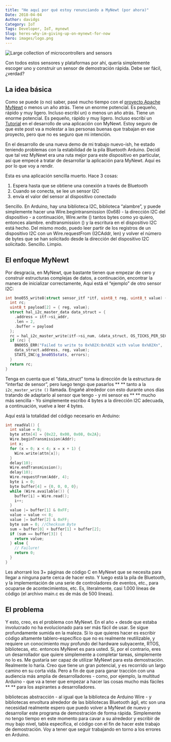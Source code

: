 ```yaml
---
title: "He aquí por qué estoy renunciando a MyNewt (por ahora)"
Date: 2018-04-04
Author: davidgs
Category: IoT
Tags: Developer, IoT, mynewt
Slug: heres-why-im-giving-up-on-mynewt-for-now
hero: images/logo.png
---
```


![Large collection of microcontrollers and sensors](/posts/category/iot/iot-software/images/IMG_3724-300x293.jpg)

Con todos estos sensores y plataformas por ahí, quería simplemente escoger uno y construir un sensor de demostración rápida. Debe ser fácil, ¿verdad?

## La idea básica

Como se puede (o no) saber, pasé mucho tiempo con el [proyecto Apache MyNewt](https://mynewt.apache.org/) o menos un año atrás. Tiene un enorme potencial. Es pequeño, rápido y muy ligero. Incluso escribí un) o menos un año atrás. Tiene un enorme potencial. Es pequeño, rápido y muy ligero. Incluso escribí un [Tutorial](/posts/category/iot/iot-software/building-an-app-with-apache-mynewt/) en el desarrollo de una aplicación con MyNewt. Estoy seguro de que este post va a molestar a las personas buenas que trabajan en ese proyecto, pero que no es seguro que mi intención.

En el desarrollo de una nueva demo de mi trabajo nuevo-ish, he estado teniendo problemas con la estabilidad de la pila Bluetooth Arduino. Decidí que tal vez MyNewt era una ruta mejor para este dispositivo en particular, así que empecé a tratar de desarrollar la aplicación para MyNewt. Aquí es por lo que voy a rendir.

Esta es una aplicación sencilla muerto. Hace 3 cosas:

1. Espera hasta que se obtiene una conexión a través de Bluetooth
2. Cuando se conecta, se lee un sensor I2C
3. envía el valor del sensor al dispositivo conectado

Sencillo. En Arduino, hay una biblioteca I2C, biblioteca “alambre”, y puede simplemente hacer una Wire.begintransmission (0x68) - la dirección I2C del dispositivo - a continuación, Wire.write () tantos bytes como yo quiero, entonces alambre. endtransmission () y la escritura en el dispositivo I2C está hecho. Del mismo modo, puedo leer partir de los registros de un dispositivo I2C con un Wire.requestFrom (I2CAddr, len) y volver el número de bytes que se han solicitado desde la dirección del dispositivo I2C solicitado. Sencillo. Limpio.

## El enfoque MyNewt

Por desgracia, en MyNewt, que bastante tienen que empezar de cero y construir estructuras complejas de datos, a continuación, encontrar la manera de inicializar correctamente, Aquí está el “ejemplo” de otro sensor I2C:

```cpp
int bno055_write8(struct sensor_itf *itf, uint8_t reg, uint8_t value) {
  int rc;
  uint8_t payload[2] = { reg, value};
  struct hal_i2c_master_data data_struct = {
    .address = itf->si_addr,
    .len = 2,
    .buffer = payload
  };
  rc = hal_i2c_master_write(itf->si_num, &data_struct, OS_TICKS_PER_SEC, 1);
  if (rc) {
    BNO055_ERR("Failed to write to 0x%02X:0x%02X with value 0x%02Xn",
    data_struct.address, reg, value);
    STATS_INC(g_bno055stats, errors);
  }
  return rc;
}
```

Tenga en cuenta que el “data_struct” toma la dirección de la estructura de “interfaz de sensor”, pero luego tengo que pasarlos ** ** tanto a la `i2c_master_write ()` llamada. Engañé alrededor con esto durante unos días tratando de adaptarlo al sensor que tengo - y mi sensor es ** ** mucho más sencilla - Yo simplemente escribo 4 bytes a la dirección I2C adecuada, a continuación, vuelve a leer 4 bytes.

Aquí está la totalidad del código necesario en Arduino:

```cpp
int readVal() {
  int value = 0;
  byte attn[4] = {0x22, 0x00, 0x08, 0x2A};
  Wire.beginTransmission(Addr);
  int x;
  for (x = 0; x < 4; x = x + 1) {
    Wire.write(attn[x]);
  }
  delay(10);
  Wire.endTransmission();
  delay(10);
  Wire.requestFrom(Addr, 4);
  byte i = 0;
  byte buffer[4] = {0, 0, 0, 0};
  while (Wire.available()) {
    buffer[i] = Wire.read();
    i++;
  }
  value |= buffer[1] & 0xFF;
  value = value << 8;
  value |= buffer[2] & 0xFF;
  byte sum = 0; //Checksum Byte
  sum = buffer[0] + buffer[1] + buffer[2];
  if (sum == buffer[3]) {
    return value;
  } else {
    // Failure!
    return 0;
  }
}
```

Les ahorraré los 3+ páginas de código C en MyNewt que se necesita para llegar a ninguna parte cerca de hacer esto. Y luego está la pila de Bluetooth, y la implementación de una serie de controladores de eventos, etc., para ocuparse de acontecimientos, etc. Es, literalmente, casi 1.000 líneas de código (el archivo main.c es de más de 500 líneas).

## El problema

Y esto, creo, es el problema con MyNewt. En el año + desde que estaba involucrado no ha evolucionado para ser más fácil de usar. Se sigue profundamente sumida en la maleza. Si lo que quieres hacer es escribir código altamente tablero-específico que no es realmente reutilizable, y requiere un conocimiento muy profundo del hardware subyacente, RTOS, bibliotecas, etc. entonces MyNewt es para usted. Si, por el contrario, eres un desarrollador que quiere simplemente a completar tareas, simplemente no lo es. Me gustaría ser capaz de utilizar MyNewt para esta demostración. Realmente lo haría. Creo que tiene un gran potencial, y es recorrido un largo camino en su corta vida. Pero a fin de que para ganar tracción con una audiencia más amplia de desarrolladores - como, por ejemplo, la multitud Arduino - que va a tener que empezar a hacer las cosas mucho más fáciles ** ** para los aspirantes a desarrolladores.

bibliotecas abstracción - al igual que la biblioteca de Arduino Wire - y bibliotecas envoltura alrededor de las bibliotecas Bluetooth ágil, etc son una necesidad realmente espero que puedo volver a MyNewt de nuevo y desarrollar este programa de demostración de forma rápida. Simplemente no tengo tiempo en este momento para cavar a su alrededor y escribir de muy bajo nivel, tabla específica, el código con el fin de hacer este trabajo de demostración. Voy a tener que seguir trabajando en torno a los errores en Arduino.
